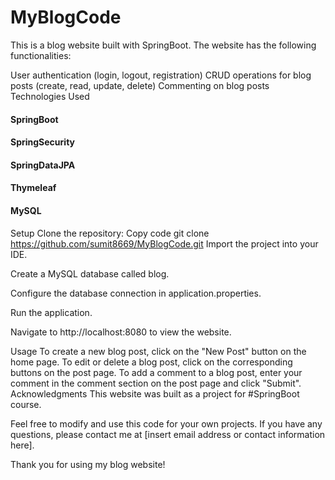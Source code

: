 # MyBlogCode

This is a blog website built with SpringBoot. The website has the following functionalities:

User authentication (login, logout, registration)
CRUD operations for blog posts (create, read, update, delete)
Commenting on blog posts
Technologies Used
#### SpringBoot
#### SpringSecurity
#### SpringDataJPA
#### Thymeleaf
#### MySQL
Setup
Clone the repository:
Copy code
git clone https://github.com/sumit8669/MyBlogCode.git
Import the project into your IDE.

Create a MySQL database called blog.

Configure the database connection in application.properties.

Run the application.

Navigate to http://localhost:8080 to view the website.

Usage
To create a new blog post, click on the "New Post" button on the home page.
To edit or delete a blog post, click on the corresponding buttons on the post page.
To add a comment to a blog post, enter your comment in the comment section on the post page and click "Submit".
Acknowledgments
This website was built as a project for #SpringBoot course.

Feel free to modify and use this code for your own projects. If you have any questions, please contact me at [insert email address or contact information here].

Thank you for using my blog website!
